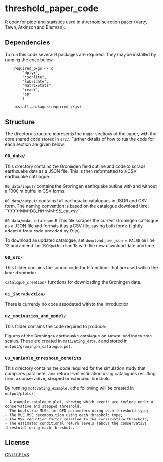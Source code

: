 # threshold_paper_code
R code for plots and statistics used in threshold selection paper (Varty, Tawn, Atkinson and Bierman). 

## Dependencies 
To run this code several R packages are required. They may be installed by running the code below.
    
```
    required_pkgs <- c(
        "dplyr",
        "jsonlite",
        "lubridate",
        "matrixStats",
        "readr",
        "sp"
        )
        
    install.packages(required_pkgs)
```

## Structure 
The directory structure represents the major sections of the paper, with the core shared code stored in `src/`. Further details of how to run the code for each section are given below.  


### `00_data/`
This directory contains the Groningen field outline and code to scrape earthquake data as a JSON file. This is then reformatted to a CSV earthquake catalogue. 

`00_data/input/` contains the Groningen earthquake outline with and without a 1000 m buffer in CSV forms. 

`00_data/output/` contains full earthquake catalogues in JSON and CSV form. The naming convention is based on the catalogue download time: "YYYY-MM-DD_HH-MM-SS_cat.csv".

`00_data/make_catalogue.R`
This file scrapes the current Groningen catalogue as a JSON file and formats it as a CSV file, saving both forms (lightly adapted from code provided by Stijn) 

To download an updated catalogue, set `download_new_json = FALSE` on line 12 and amend the `JSONpath` in line 15 with the new download date and time.

### `00_src/`
This folder contains the source code for R functions that are used within the later directories. 
    
`catalogue_creation/` functions for downloading the Groningen data. 



### ```01_introduction/```
There is currently no code associated with to the introduction. 

### ```02_motivation_and_model/```
This folder contains the code required to produce:

Figures of the Groningen earthquake catalogue on natural and index time scales. These are created in ```mativating_data.R``` and stored in ```output/groningen_catalogue.pdf```.

### ```03_variable_threshold_benefits``` 
This directory contains the code required for the simulation study that compares parameter and return level estimation using catalogues resulting from a conservative, stepped or extended threshold. 

By running `motivating_example.R` the following will be created in `output/plots/`: 

    - A example catalogue plot, showing which events are include under a conservative and stepped threshold; 
    - The bootstrap MLEs for GPD parameters using each threshold type;
    - The MLE MSE decomposition using each threshold type;
    - The MSE reduction factor relative to the conservative threshold;
    - The estimated conditional return levels (above the conservative threshold) using each threshold.





## License 
[GNU GPLv3](https://choosealicense.com/licenses/gpl-3.0/)
